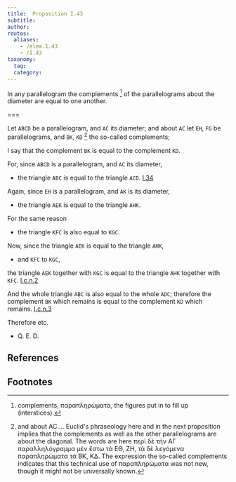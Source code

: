 ```yaml
---
title:  Proposition I.43
subtitle:
author:
routes:
  aliases:
    - /elem.1.43
    - /I.43
taxonomy:
  tag:
  category:
---
```


In any parallelogram the complements [^I.43:1]  of the parallelograms about the diameter are equal to one another.

===

Let `ABCD` be a parallelogram, and `AC` its diameter; and about `AC` let `EH`, `FG` be parallelograms, and `BK`, `KD` [^I.43:2] the so-called complements;

I say that the complement `BK` is equal to the complement `KD`.

For, since `ABCD` is a parallelogram, and `AC` its diameter, 

- the triangle `ABC` is equal to the triangle `ACD`. [I.34]

Again, since `EH` is a parallelogram, and `AK` is its diameter, 

- the triangle `AEK` is equal to the triangle `AHK`.

For the same reason 

- the triangle `KFC` is also equal to `KGC`.

Now, since the triangle `AEK` is equal to the triangle `AHK`, 

- and `KFC` to `KGC`,

the triangle `AEK` together with `KGC` is equal to the triangle `AHK` together with `KFC`. [I.c.n.2]

And the whole triangle `ABC` is also equal to the whole `ADC`; therefore the complement `BK` which remains is equal to the complement `KD` which remains. [I.c.n.3]

Therefore etc.

- Q. E. D.

## References

[I.34]: /elem.1.34 "Book 1 - Proposition 34"
[I.c.n.2]: /elem.1.c.n.2 "Book 1 - Common Notion 2"
[I.c.n.3]: /elem.1.c.n.3 "Book 1 - Common Notion 3"

## Footnotes

[^I.43:1]: complements,
    <foreign lang="greek">παραπληρώματα</foreign>, the figures put in to fill up (interstices).

[^I.43:2]: and about AC....
    Euclid's phraseology here and in the next proposition implies that the complements as well as the other parallelograms are <quote>about</quote> the diagonal. The words are here <foreign lang="greek">περὶ δὲ τὴν ΑΓ παραλληλόγραμμα μὲν ἔστω τὰ ΕΘ, ΖΗ, τὰ δὲ λεγόμενα παραπληρώματα τὰ ΒΚ, ΚΔ</foreign>. The expression <quote>the so-called complements</quote> indicates that this technical use of <foreign lang="greek">παραπληρώματα</foreign> was not new, though it might not be universally known.
